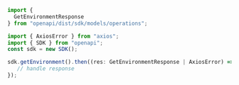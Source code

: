<!-- Start SDK Example Usage -->
```typescript
import {
  GetEnvironmentResponse
} from "openapi/dist/sdk/models/operations";

import { AxiosError } from "axios";
import { SDK } from "openapi";
const sdk = new SDK();

sdk.getEnvironment().then((res: GetEnvironmentResponse | AxiosError) => {
   // handle response
});
```
<!-- End SDK Example Usage -->